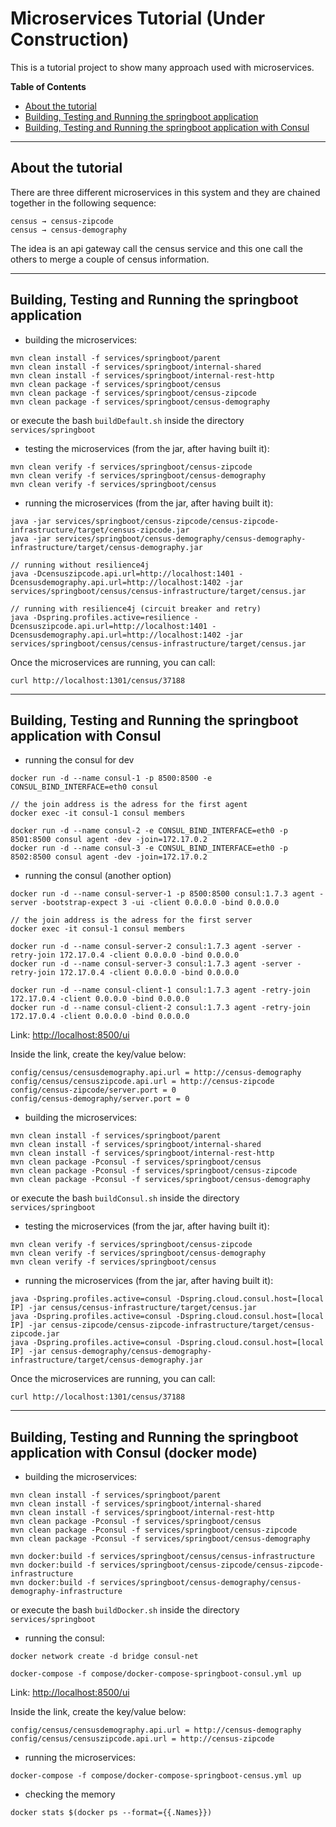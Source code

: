 # Microservices Tutorial (Under Construction)

This is a tutorial project to show many approach used with microservices.

**Table of Contents**
* [About the tutorial](#about-the-tutorial)
* [Building, Testing and Running the springboot application](#building-testing-and-running-the-springboot-application)
* [Building, Testing and Running the springboot application with Consul](#building-testing-and-running-the-springboot-application-with-consul)

***

## About the tutorial

There are three different microservices in this system and they are chained together in the following sequence:

```
census → census-zipcode
census → census-demography
```

The idea is an api gateway call the census service and this one call the others to merge a couple of census information.

***

## Building, Testing and Running the springboot application

* building the microservices:
```
mvn clean install -f services/springboot/parent
mvn clean install -f services/springboot/internal-shared
mvn clean install -f services/springboot/internal-rest-http
mvn clean package -f services/springboot/census
mvn clean package -f services/springboot/census-zipcode
mvn clean package -f services/springboot/census-demography
```

or execute the bash `buildDefault.sh` inside the directory `services/springboot`

* testing the microservices (from the jar, after having built it):
```
mvn clean verify -f services/springboot/census-zipcode
mvn clean verify -f services/springboot/census-demography
mvn clean verify -f services/springboot/census
```
* running the microservices (from the jar, after having built it):
```
java -jar services/springboot/census-zipcode/census-zipcode-infrastructure/target/census-zipcode.jar
java -jar services/springboot/census-demography/census-demography-infrastructure/target/census-demography.jar

// running without resilience4j
java -Dcensuszipcode.api.url=http://localhost:1401 -Dcensusdemography.api.url=http://localhost:1402 -jar services/springboot/census/census-infrastructure/target/census.jar

// running with resilience4j (circuit breaker and retry)
java -Dspring.profiles.active=resilience -Dcensuszipcode.api.url=http://localhost:1401 -Dcensusdemography.api.url=http://localhost:1402 -jar services/springboot/census/census-infrastructure/target/census.jar
```

Once the microservices are running, you can call:
```
curl http://localhost:1301/census/37188
```

***

## Building, Testing and Running the springboot application with Consul

* running the consul for dev

```
docker run -d --name consul-1 -p 8500:8500 -e CONSUL_BIND_INTERFACE=eth0 consul

// the join address is the adress for the first agent
docker exec -it consul-1 consul members

docker run -d --name consul-2 -e CONSUL_BIND_INTERFACE=eth0 -p 8501:8500 consul agent -dev -join=172.17.0.2
docker run -d --name consul-3 -e CONSUL_BIND_INTERFACE=eth0 -p 8502:8500 consul agent -dev -join=172.17.0.2
```
* running the consul (another option)
```
docker run -d --name consul-server-1 -p 8500:8500 consul:1.7.3 agent -server -bootstrap-expect 3 -ui -client 0.0.0.0 -bind 0.0.0.0

// the join address is the adress for the first server
docker exec -it consul-1 consul members

docker run -d --name consul-server-2 consul:1.7.3 agent -server -retry-join 172.17.0.4 -client 0.0.0.0 -bind 0.0.0.0
docker run -d --name consul-server-3 consul:1.7.3 agent -server -retry-join 172.17.0.4 -client 0.0.0.0 -bind 0.0.0.0

docker run -d --name consul-client-1 consul:1.7.3 agent -retry-join 172.17.0.4 -client 0.0.0.0 -bind 0.0.0.0
docker run -d --name consul-client-2 consul:1.7.3 agent -retry-join 172.17.0.4 -client 0.0.0.0 -bind 0.0.0.0
```

Link: [http://localhost:8500/ui](http://localhost:8500/ui)

Inside the link, create the key/value below:

```
config/census/censusdemography.api.url = http://census-demography
config/census/censuszipcode.api.url = http://census-zipcode
config/census-zipcode/server.port = 0
config/census-demography/server.port = 0
```

* building the microservices:
```
mvn clean install -f services/springboot/parent
mvn clean install -f services/springboot/internal-shared
mvn clean install -f services/springboot/internal-rest-http
mvn clean package -Pconsul -f services/springboot/census
mvn clean package -Pconsul -f services/springboot/census-zipcode
mvn clean package -Pconsul -f services/springboot/census-demography
```

or execute the bash `buildConsul.sh` inside the directory `services/springboot`

* testing the microservices (from the jar, after having built it):
```
mvn clean verify -f services/springboot/census-zipcode
mvn clean verify -f services/springboot/census-demography
mvn clean verify -f services/springboot/census
```
* running the microservices (from the jar, after having built it):
```
java -Dspring.profiles.active=consul -Dspring.cloud.consul.host=[local IP] -jar census/census-infrastructure/target/census.jar
java -Dspring.profiles.active=consul -Dspring.cloud.consul.host=[local IP] -jar census-zipcode/census-zipcode-infrastructure/target/census-zipcode.jar
java -Dspring.profiles.active=consul -Dspring.cloud.consul.host=[local IP] -jar census-demography/census-demography-infrastructure/target/census-demography.jar
```

Once the microservices are running, you can call:
```
curl http://localhost:1301/census/37188
```

***

## Building, Testing and Running the springboot application with Consul (docker mode)

* building the microservices:
```
mvn clean install -f services/springboot/parent
mvn clean install -f services/springboot/internal-shared
mvn clean install -f services/springboot/internal-rest-http
mvn clean package -Pconsul -f services/springboot/census
mvn clean package -Pconsul -f services/springboot/census-zipcode
mvn clean package -Pconsul -f services/springboot/census-demography

mvn docker:build -f services/springboot/census/census-infrastructure
mvn docker:build -f services/springboot/census-zipcode/census-zipcode-infrastructure
mvn docker:build -f services/springboot/census-demography/census-demography-infrastructure
```

or execute the bash `buildDocker.sh` inside the directory `services/springboot`

* running the consul:
```
docker network create -d bridge consul-net

docker-compose -f compose/docker-compose-springboot-consul.yml up
```

Link: [http://localhost:8500/ui](http://localhost:8500/ui)

Inside the link, create the key/value below:

```
config/census/censusdemography.api.url = http://census-demography
config/census/censuszipcode.api.url = http://census-zipcode
```
* running the microservices:
```
docker-compose -f compose/docker-compose-springboot-census.yml up
```
* checking the memory

```
docker stats $(docker ps --format={{.Names}})
```
